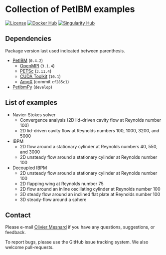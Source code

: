 # Collection of PetIBM examples

[![License](https://img.shields.io/badge/License-BSD%203--Clause-blue.svg)](https://github.com/mesnardo/petibm-examples/raw/master/LICENSE)
[![Docker Hub](https://img.shields.io/badge/hosted-docker--hub-informational.svg)](https://hub.docker.com/repository/docker/barbagroup/petibm)
[![Singularity Hub](https://www.singularity-hub.org/static/img/hosted-singularity--hub-%23e32929.svg)](https://singularity-hub.org/collections/3692)

## Dependencies

Package version last used indicated between parenthesis.

* [PetIBM](https://github.com/barbagroup/PetIBM) (`0.4.2`)
  * [OpenMPI](https://www.open-mpi.org) (`3.1.4`)
  * [PETSc](https://www.mcs.anl.gov/petsc) (`3.11.4`)
  * [CUDA Toolkit](https://developer.nvidia.com/cuda-toolkit-archive) (`10.1`)
  * [AmgX](https://github.com/NVIDIA/AMGX) (commit `cf285c1`)
* [PetibmPy](https://github.com/mesnardo/petibmpy) (`develop`)

## List of examples

* Navier-Stokes solver
  * Convergence analysis (2D lid-driven cavity flow at Reynolds number 100)
  * 2D lid-driven cavity flow at Reynolds numbers 100, 1000, 3200, and 5000
* IBPM
  * 2D flow around a stationary cylinder at Reynolds numbers 40, 550, and 3000
  * 2D unsteady flow around a stationary cylinder at Reynolds number 100
* Decoupled IBPM
  * 2D unsteady flow around a stationary cylinder at Reynolds number 100
  * 2D flapping wing at Reynolds number 75
  * 2D flow around an inline oscillating cylinder at Reynolds number 100
  * 3D steady flow around an inclined flat plate at Reynolds number 100
  * 3D steady-flow around a sphere

## Contact

Please e-mail [Olivier Mesnard](mailto:mesnardo@gwu.edu) if you have any questions, suggestions, or feedback.

To report bugs, please use the GitHub issue tracking system.
We also welcome pull-requests.

